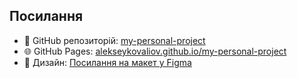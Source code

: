 ## Посилання

- 🔗 GitHub репозиторій: [my-personal-project](https://github.com/AlekseyKovaliov/my-personal-project)
- 🌐 GitHub Pages: [alekseykovaliov.github.io/my-personal-project](http://alekseykovaliov.github.io/my-personal-project/)
- 🎨 Дизайн: [Посилання на макет у Figma](https://www.figma.com/design/vTVZmlN6RrATHiOsGUaQPK/AlcheMist.?node-id=0-1&t=jCJQhRXkn0KgphM1-1)
